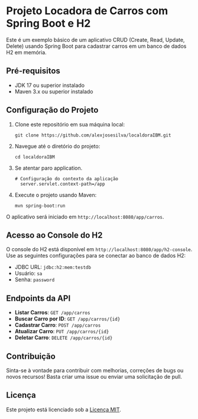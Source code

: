 # Projeto Locadora de Carros com Spring Boot e H2

Este é um exemplo básico de um aplicativo CRUD (Create, Read, Update, Delete) usando Spring Boot para cadastrar carros em um banco de dados H2 em memória.

## Pré-requisitos

- JDK 17 ou superior instalado
- Maven 3.x ou superior instalado

## Configuração do Projeto

1. Clone este repositório em sua máquina local:

    ```
    git clone https://github.com/alexjosesilva/localdoraIBM.git
    ```

2. Navegue até o diretório do projeto:

    ```
    cd localdoraIBM
    ```
3. Se atentar paro application.
    ```
    # Configuração do contexto da aplicação
      server.servlet.context-path=/app
    ```

4. Execute o projeto usando Maven:

    ```
    mvn spring-boot:run
    ```

O aplicativo será iniciado em `http://localhost:8080/app/carros`.

## Acesso ao Console do H2

O console do H2 está disponível em `http://localhost:8080/app/h2-console`. Use as seguintes configurações para se conectar ao banco de dados H2:

- JDBC URL: `jdbc:h2:mem:testdb`
- Usuário: `sa`
- Senha: `password`

## Endpoints da API

- **Listar Carros**: `GET /app/carros`
- **Buscar Carro por ID**: `GET /app/carros/{id}`
- **Cadastrar Carro**: `POST /app/carros`
- **Atualizar Carro**: `PUT /app/carros/{id}`
- **Deletar Carro**: `DELETE /app/carros/{id}`

## Contribuição

Sinta-se à vontade para contribuir com melhorias, correções de bugs ou novos recursos! Basta criar uma issue ou enviar uma solicitação de pull.

## Licença

Este projeto está licenciado sob a [Licença MIT](LICENSE).
